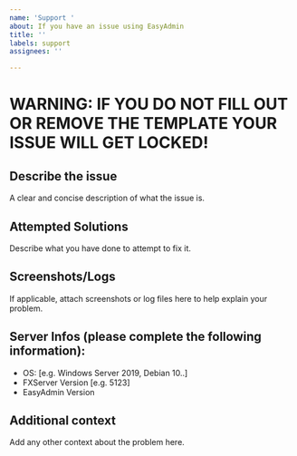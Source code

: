 ```yaml
---
name: 'Support '
about: If you have an issue using EasyAdmin
title: ''
labels: support
assignees: ''

---
```


# WARNING: IF YOU DO NOT FILL OUT OR REMOVE THE TEMPLATE YOUR ISSUE WILL GET LOCKED!

## Describe the issue
A clear and concise description of what the issue is.

## Attempted Solutions
Describe what you have done to attempt to fix it.

## Screenshots/Logs
If applicable, attach screenshots or log files here to help explain your problem.


## Server Infos (please complete the following information):
 - OS: [e.g. Windows Server 2019, Debian 10..]
 - FXServer Version [e.g. 5123]
 - EasyAdmin Version

## Additional context
Add any other context about the problem here.
